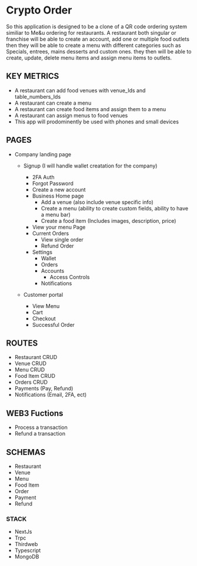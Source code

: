 # Crypto Order

So this application is designed to be a clone of a QR code ordering system similiar to Me&u ordering for restaurants. A restaurant both singular or franchise will be able to create an account, add one or multiple food outlets then they will be able to create a menu with different categories such as Specials, entrees, mains desserts and custom ones. they then will be able to create, update, delete menu items and assign menu items to outlets.

## KEY METRICS

- A restaurant can add food venues with venue_Ids and table_numbers_Ids
- A restaurant can create a menu
- A restaurant can create food items and assign them to a menu
- A restaurant can assign menus to food venues
- This app will prodominently be used with phones and small devices

## PAGES

- Company landing page

  - Signup (I will handle wallet creatation for the company)

    - 2FA Auth
    - Forgot Password
    - Create a new account
    - Business Home page
      - Add a venue (also include venue specific info)
      - Create a menu (ability to create custom fields, ability to have a menu bar)
      - Create a food item (Includes images, description, price)
    - View your menu Page
    - Current Orders
      - View single order
      - Refund Order
    - Settings
      - Wallet
      - Orders
      - Accounts
        - Access Controls
      - Notifications

  - Customer portal
    - View Menu
    - Cart
    - Checkout
    - Successful Order

## ROUTES

- Restaurant CRUD
- Venue CRUD
- Menu CRUD
- Food Item CRUD
- Orders CRUD
- Payments (Pay, Refund)
- Notifications (Email, 2FA, ect)

## WEB3 Fuctions

- Process a transaction
- Refund a transaction

## SCHEMAS

- Restaurant
- Venue
- Menu
- Food Item
- Order
- Payment
- Refund

### STACK

- NextJs
- Trpc
- Thirdweb
- Typescript
- MongoDB
